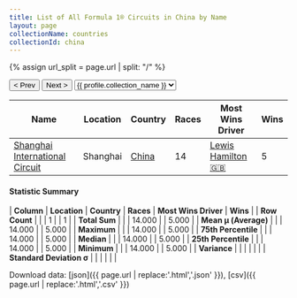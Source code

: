```yaml
---
title: List of All Formula 1® Circuits in China by Name
layout: page
collectionName: countries
collectionId: china
---
```


{% assign url_split = page.url | split: "/" %}
<div id="collection-navigation">
<button onclick="selector.options[selector.selectedIndex-1].value && (window.location = selector.options[selector.selectedIndex-1].value);">&lt; Prev</button>
<button onclick="selector.options[selector.selectedIndex+1].value && (window.location = selector.options[selector.selectedIndex+1].value);">Next &gt;</button>
<select id="selector" onchange="this.options[this.selectedIndex].value && (window.location = this.options[this.selectedIndex].value);">
  {% for collectionId in site.data[page.collectionName].refs %}
    {% if collectionId == page.collectionId %}
      {% assign selected = "selected" %}
    {% else %}
      {% assign selected = "" %}
    {% endif %}
    {% assign profile = site.data[page.collectionName][collectionId].profile %}
    <option value="/f1/{{ page.collectionName }}/{{ collectionId }}/{{ url_split[4] }}" {{ selected }}>{{ profile.collection_name }}</option>
  {% endfor %}
</select>
</div>

| Name | Location | Country | Races | Most Wins Driver | Wins |
|--|--|--|--|--|--|
| [Shanghai International Circuit](/f1/circuits/shanghai) | Shanghai | [China](/f1/countries/china) | 14 | [Lewis Hamilton 🇬🇧](/f1/drivers/hamilton) | 5 |

#### Statistic Summary

| **Column** | **Location** | **Country** | **Races** | **Most Wins Driver** | **Wins** |
| **Row Count** |  |  | 1 |  | 1 |
| **Total Sum** |  |  | 14.000 |  | 5.000 |
| **Mean μ (Average)** |  |  | 14.000 |  | 5.000 |
| **Maximum** |  |  | 14.000 |  | 5.000 |
| **75th Percentile** |  |  | 14.000 |  | 5.000 |
| **Median** |  |  | 14.000 |  | 5.000 |
| **25th Percentile** |  |  | 14.000 |  | 5.000 |
| **Minimum** |  |  | 14.000 |  | 5.000 |
| **Variance** |  |  |  |  |  |
| **Standard Deviation σ** |  |  |  |  |  |

Download data: [json]({{ page.url | replace:'.html','.json' }}), [csv]({{ page.url | replace:'.html','.csv' }})
